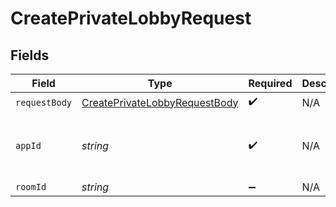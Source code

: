 # CreatePrivateLobbyRequest


## Fields

| Field                                                                                  | Type                                                                                   | Required                                                                               | Description                                                                            | Example                                                                                |
| -------------------------------------------------------------------------------------- | -------------------------------------------------------------------------------------- | -------------------------------------------------------------------------------------- | -------------------------------------------------------------------------------------- | -------------------------------------------------------------------------------------- |
| `requestBody`                                                                          | [CreatePrivateLobbyRequestBody](../../Models/LobbyV2/CreatePrivateLobbyRequestBody.md) | :heavy_check_mark:                                                                     | N/A                                                                                    |                                                                                        |
| `appId`                                                                                | *string*                                                                               | :heavy_check_mark:                                                                     | N/A                                                                                    | app-af469a92-5b45-4565-b3c4-b79878de67d2                                               |
| `roomId`                                                                               | *string*                                                                               | :heavy_minus_sign:                                                                     | N/A                                                                                    | 2swovpy1fnunu                                                                          |